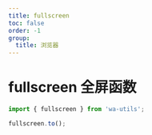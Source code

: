 ```yaml
---
title: fullscreen
toc: false
order: -1
group:
  title: 浏览器
---
```


# fullscreen 全屏函数

```typescript
import { fullscreen } from 'wa-utils';

fullscreen.to();
```

<code src="./demo/index.tsx"></code>
